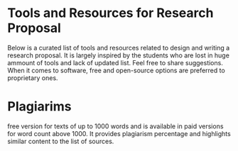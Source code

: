 # Tools and Resources for Research Proposal

Below is a curated list of tools and resources related to design and writing a research proposal.  It is largely inspired by the students who are lost in huge ammount of tools and lack of updated list. Feel free to share suggestions. When it comes to software, free and open-source options are preferred to proprietary ones.






# Plagiarims 
free version for texts of up to 1000 words and is available in paid versions for word count above 1000. It provides plagiarism percentage and highlights similar content to the list of sources.
